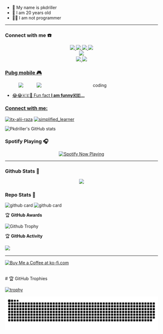 <p align="center">

- 👤 My name is pkdriller 
- 💌 I am 20 years old 
- 👨‍💻 I am not programmer

</p>

------
### Connect with me ☎️
<p align="center">
  <a href="https://instagram.com/pktech01"><img src="https://img.shields.io/badge/Instagram-E4405F?style=for-the-badge&logo=instagram&logoColor=white"/> 
  <a href="https://wa.me/254785392165"><img src="https://img.shields.io/badge/WhatsApp-25D366?style=for-the-badge&logo=whatsapp&logoColor=white" />
  <a href="https://www.facebook.com/pkdriller"><img src="https://img.shields.io/badge/Facebook-%234267B2.svg?&style=for-the-badge&logo=facebook&logoColor=white" />
  <a href="https://t.me/dev_pkdrillerbot"><img src="https://img.shields.io/badge/Telegram-%230088cc.svg?&style=for-the-badge&logo=telegram&logoColor=white" /> <br>
  <a href="https://youtube.com/@pk1911"><img src="https://img.shields.io/badge/YouTube-Pkdriller Ofc-ff0000?style=for-the-badge&logo=youtube&logoColor=ff0000&link=https://youtube.com/c/pkdrillerc" /><br>
  <a name=ZeeoneOfc&label=VIEWS&style=flat-square&color=orange" />
  <a href="https://github.com/Pkdriller"><img src="https://img.shields.io/badge/-GitHub-black?style=flat-square&logo=github" /> 
  <a href="https://www.youtube.com/channel/UCI3Y4qWtkZQlhBq5UQhhmew"><img src="https://img.shields.io/youtube/channel/subscribers/UCI3Y4qWtkZQlhBq5UQhhmew?style=social" /> <br>
  

### Pubg mobile 🎮
<p align="center">
  <img src="https://github.com/Andriiwalker/zeeoneofc/blob/zeeoneofc/2047a1zwq1.gif" />
  

<img align="right" alt="coding" width="400" src="https://user-images.githubusercontent.com/55389276/140866485-8fb1c876-9a8f-4d6a-98dc-08c4981eaf70.gif">




- 😂😂🇰🇪🤍 Fun fact **I am funny🇰🇪…**

<h3 align="left">Connect with me:</h3>
<p align="left">
<a href="https://linkedin.com/in/itx-alii-raza" target="blank"><img align="center" src="https://raw.githubusercontent.com/rahuldkjain/github-profile-readme-generator/master/src/images/icons/Social/linked-in-alt.svg" alt="itx-alii-raza" height="30" width="40" /></a>
<a href="https://www.instagram.com/pk_tech01?igsh=MTM0Y2p3ZHpxMXZraA==" target="blank"><img align="center" src="https://raw.githubusercontent.com/rahuldkjain/github-profile-readme-generator/master/src/images/icons/Social/instagram.svg" alt="simplified_learner" height="30" width="40" /></a>

![Pkdriller's GitHub stats](https://github-readme-stats.vercel.app/api?username=Pkdriller&show_icons=true&theme=radical)
### Spotify Playing 🎧

<p align="center">
  <a href="https://open.spotify.com/user/31nuzemgd72h4llo3dnl2pshegeu?si=qHWmVIfBQhy2KyH0dJgQ2Q&utm_source=copy-link" target="_blank"><img src="https://now-playing-on-spotify.vercel.app/api/spotify" alt="Spotify Now Playing" width="350"/></a>
</p>

------

### Github Stats 🚀

></a></p>
<p align="center"><a href="https://github.com/Pkdriller"><img src="https://github-readme-stats.vercel.app/api/top-langs/?username=zeeoneofficial&theme=radical&layout=compact"></a></p> 

### Repo Stats 🔭

![github card](https://github-readme-stats.vercel.app/api/pin/?username=Pkdriller&repo=INFOGENIE-AI&theme=nightowl)
![github card](https://github-readme-stats.vercel.app/api/pin/?username=Pkdriller&repo=NEXUS-XMD&theme=dark)

<summary>&#127942 <b>GitHub Awards</b>
</summary>

![Github Trophy](https://github-profile-trophy.vercel.app/?username=Pkdriller)


<summary>&#127942 <b>GitHub Activity</b>
</summary>




<br/>
    <a href="https://github.com/khrlmstfa/readme-typing-svg"><img src="https://readme-typing-svg.herokuapp.com?lines=𝐈𝐦+𝐣𝐮𝐬𝐭+trying;𝐁𝐮𝐭+𝐈+𝐖𝐢𝐥𝐥+𝐊𝐞𝐞𝐩+𝐋𝐞𝐚𝐫𝐧𝐢𝐦𝐠;𝐈%20|%20𝐋𝐢𝐤𝐞%20|%20𝐂𝐨𝐝𝐢𝐧𝐠%20:);𝐥𝐞𝐭'𝐬%20𝐬𝐭𝐮𝐝𝐲;𝐓𝐨𝐠𝐞𝐭𝐡𝐞𝐫%2♥️%20:)%20:)&center=true&width=500&height=50"></a>
</p>
<hr/

<div align="center">
<a href='https://ko-fi.com/pkdriller' target='_blank'><img height='64' style='border:0px;height:64px;' src='https://storage.ko-fi.com/cdn/kofi1.png?v=3' border='0' alt='Buy Me a Coffee at ko-fi.com' /></a>
</div>

<br/>


</details>
</br></br>
# 🏆 GitHub Trophies

[![trophy](https://github-profile-trophy.vercel.app/?username=Pkdriller&theme=onedark)](https://github.com/ryo-ma/github-profile-trophy)
<p align="center">
<img src="https://github.com/Platane/snk/raw/output/github-contribution-grid-snake.svg" alt="nz" width="700"/>
</p>


